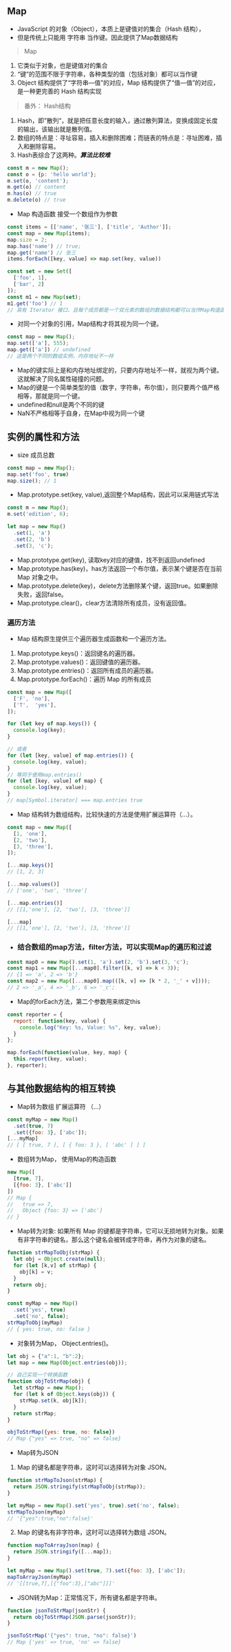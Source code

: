 ## Map
- JavaScript 的对象（Object），本质上是键值对的集合（Hash 结构），
- 但是传统上只能用 字符串 当作键。因此提供了Map数据结构

> Map
1. 它类似于对象，也是键值对的集合
2. “键”的范围不限于字符串，各种类型的值（包括对象）都可以当作键
3. Object 结构提供了“字符串—值”的对应，Map 结构提供了“值—值”的对应，是一种更完善的 Hash 结构实现

> 番外： Hash结构
1. Hash，即”散列“，就是把任意长度的输入，通过散列算法，变换成固定长度的输出，该输出就是散列值。
2.  数组的特点是：寻址容易，插入和删除困难；而链表的特点是：寻址困难，插入和删除容易。
3. Hash表综合了这两种。***算法比较难***

```js
const m = new Map();
const o = {p: 'hello world'};
m.set(o, 'content');
m.get(o) // content
m.has(o) // true
m.delete(o) // true
```
- Map 构造函数 接受一个数组作为参数
```js
const items = [['name', '张三'], ['title', 'Author']];
const map = new Map(items);
map.size = 2;
map.has('name') // true;
map.get('name') // 张三
items.forEach([key, value] => map.set(key, value))

const set = new Set([
  ['foo', 1],
  ['bar', 2]
]);
const m1 = new Map(set);
m1.get('foo') // 1
// 具有 Iterator 接口、且每个成员都是一个双元素的数组的数据结构都可以当作Map构造函数的参数
```
- 对同一个对象的引用，Map结构才将其视为同一个键。
```js
const map = new Map();
map.set(['a'], 555);
map.get(['a']) // undefined
// 这是两个不同的数组实例，内存地址不一样
```
- Map的键实际上是和内存地址绑定的，只要内存地址不一样，就视为两个键。这就解决了同名属性碰撞的问题。
- Map的键是一个简单类型的值（数字，字符串，布尔值），则只要两个值严格相等，那就是同一个键。
- undefined和null是两个不同的键
- NaN不严格相等于自身，在Map中视为同一个键

## 实例的属性和方法
- size 成员总数
```js
const map = new Map();
map.set('foo', true)
map.size(); // 1
```
- Map.prototype.set(key, value),返回整个Map结构，因此可以采用链式写法
```js
const m = new Map();
m.set('edition', 6);

let map = new Map()
  .set(1, 'a')
  .set(2, 'b')
  .set(3, 'c');
```
- Map.prototype.get(key), 读取key对应的键值，找不到返回undefined
- Map.prototype.has(key)，has方法返回一个布尔值，表示某个键是否在当前 Map 对象之中。
- Map.prototype.delete(key)，delete方法删除某个键，返回true。如果删除失败，返回false。
- Map.prototype.clear()，clear方法清除所有成员，没有返回值。

### 遍历方法
- Map 结构原生提供三个遍历器生成函数和一个遍历方法。

1. Map.prototype.keys()：返回键名的遍历器。
2. Map.prototype.values()：返回键值的遍历器。
3. Map.prototype.entries()：返回所有成员的遍历器。
4. Map.prototype.forEach()：遍历 Map 的所有成员
```js
const map = new Map([
  ['F', 'no'],
  ['T',  'yes'],
]);

for (let key of map.keys()) {
  console.log(key);
}

// 或者
for (let [key, value] of map.entries()) {
  console.log(key, value);
}
// 等同于使用map.entries()
for (let [key, value] of map) {
  console.log(key, value);
}
// map[Symbol.iterator] === map.entries true
```

- Map 结构转为数组结构，比较快速的方法是使用扩展运算符（...）。
```js
const map = new Map([
  [1, 'one'],
  [2, 'two'],
  [3, 'three'],
]);

[...map.keys()]
// [1, 2, 3]

[...map.values()]
// ['one', 'two', 'three']

[...map.entries()]
// [[1,'one'], [2, 'two'], [3, 'three']]

[...map]
// [[1,'one'], [2, 'two'], [3, 'three']]
```
- ### 结合数组的map方法，filter方法，可以实现Map的遍历和过滤
```js
const map0 = new Map().set(1, 'a').set(2, 'b').set(3, 'c');
const map1 = new Map([...map0].filter([k, v] => k < 3));
// {1 => 'a', 2 => 'b'}
const map2 = new Map([...map0].map(([k, v] => [k * 2, '_' + v])));
// 2 => '_a', 4 => '_b', 6 => '_c';
```

- Map的forEach方法，第二个参数用来绑定this
```js
const reporter = {
  report: function(key, value) {
    console.log("Key: %s, Value: %s", key, value);
  }
};

map.forEach(function(value, key, map) {
  this.report(key, value);
}, reporter);
```
## 与其他数据结构的相互转换

- Map转为数组 扩展运算符 （...）
```js
const myMap = new Map()
  .set(true, 7)
  .set({foo: 3}, ['abc']);
[...myMap]
// [ [ true, 7 ], [ { foo: 3 }, [ 'abc' ] ] ]
```
- 数组转为Map， 使用Map的构造函数
```js
new Map([
  [true, 7],
  [{foo: 3}, ['abc']]
])
// Map {
//   true => 7,
//   Object {foo: 3} => ['abc']
// }
```
- Map转为对象: 如果所有 Map 的键都是字符串，它可以无损地转为对象。如果有非字符串的键名，那么这个键名会被转成字符串，再作为对象的键名。
```js
function strMapToObj(strMap) {
  let obj = Object.create(null);
  for (let [k,v] of strMap) {
    obj[k] = v;
  }
  return obj;
}

const myMap = new Map()
  .set('yes', true)
  .set('no', false);
strMapToObj(myMap)
// { yes: true, no: false }
```
- 对象转为Map， Object.entries()。
```js
let obj = {"a":1, "b":2};
let map = new Map(Object.entries(obj));

// 自己实现一个转换函数
function objToStrMap(obj) {
  let strMap = new Map();
  for (let k of Object.keys(obj)) {
    strMap.set(k, obj[k]);
  }
  return strMap;
}

objToStrMap({yes: true, no: false})
// Map {"yes" => true, "no" => false}
```

- Map转为JSON
1. Map 的键名都是字符串，这时可以选择转为对象 JSON。
```js
function strMapToJson(strMap) {
  return JSON.stringify(strMapToObj(strMap));
}

let myMap = new Map().set('yes', true).set('no', false);
strMapToJson(myMap)
// '{"yes":true,"no":false}'
```

2. Map 的键名有非字符串，这时可以选择转为数组 JSON。
```js
function mapToArrayJson(map) {
  return JSON.stringify([...map]);
}

let myMap = new Map().set(true, 7).set({foo: 3}, ['abc']);
mapToArrayJson(myMap)
// '[[true,7],[{"foo":3},["abc"]]]'
```

- JSON转为Map：正常情况下，所有键名都是字符串。
```js
function jsonToStrMap(jsonStr) {
  return objToStrMap(JSON.parse(jsonStr));
}

jsonToStrMap('{"yes": true, "no": false}')
// Map {'yes' => true, 'no' => false}
```




